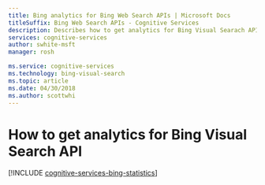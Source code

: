 ```yaml
---
title: Bing analytics for Bing Web Search APIs | Microsoft Docs
titleSuffix: Bing Web Search APIs - Cognitive Services
description: Describes how to get analytics for Bing Visual Searach API. 
services: cognitive-services
author: swhite-msft
manager: rosh

ms.service: cognitive-services
ms.technology: bing-visual-search
ms.topic: article
ms.date: 04/30/2018
ms.author: scottwhi
---
```


# How to get analytics for Bing Visual Search API

[!INCLUDE [cognitive-services-bing-statistics](../../../includes/cognitive-services-bing-statistics.md)]